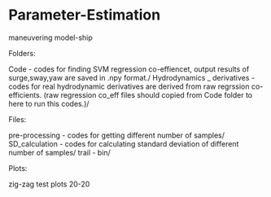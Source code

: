 # Parameter-Estimation
maneuvering model-ship

Folders:

Code -                    codes for finding SVM regression co-effiencet, output results of surge,sway,yaw are saved in .npy format./ 
Hydrodynamics _ derivatives -    codes for real hydrodynamic derivatives are derived from raw regrssion co-efficients. 
                               (raw regression co_eff files should copied from Code folder to here to run this codes.)/

Files:

pre-processing - codes for getting different number of samples/
SD_calculation - codes for calculating standard deviation of different number of  samples/
trail          - bin/

Plots: 

zig-zag test plots 20-20


